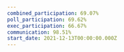 ```yaml
---
combined_participation: 69.07%
poll_participation: 69.62%
exec_participation: 66.67%
communication: 98.51%
start_date: 2021-12-13T00:00:00.000Z
---
```

